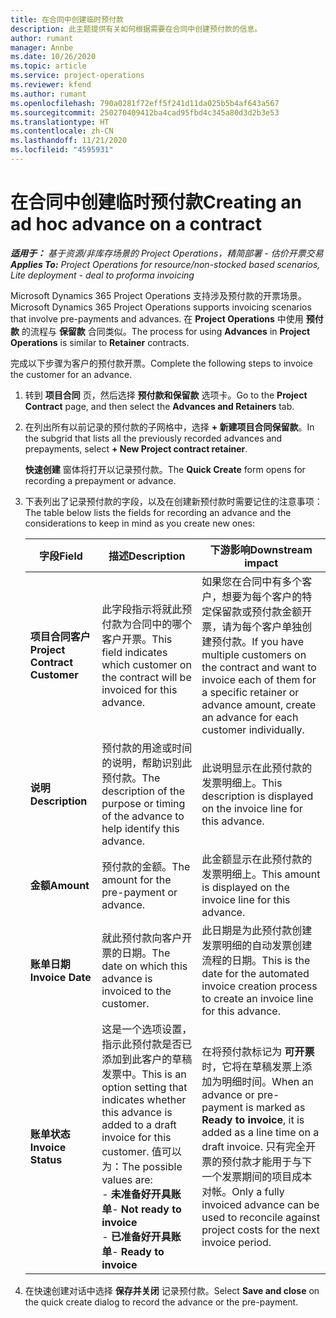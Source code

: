 ```yaml
---
title: 在合同中创建临时预付款
description: 此主题提供有关如何根据需要在合同中创建预付款的信息。
author: rumant
manager: Annbe
ms.date: 10/26/2020
ms.topic: article
ms.service: project-operations
ms.reviewer: kfend
ms.author: rumant
ms.openlocfilehash: 790a0281f72eff5f241d11da025b5b4af643a567
ms.sourcegitcommit: 250270409412ba4cad95fbd4c345a80d3d2b3e53
ms.translationtype: HT
ms.contentlocale: zh-CN
ms.lasthandoff: 11/21/2020
ms.locfileid: "4595931"
---
```

# <a name="creating-an-ad-hoc-advance-on-a-contract"></a><span data-ttu-id="a53a7-103">在合同中创建临时预付款</span><span class="sxs-lookup"><span data-stu-id="a53a7-103">Creating an ad hoc advance on a contract</span></span>

<span data-ttu-id="a53a7-104">_**适用于：** 基于资源/非库存场景的 Project Operations，精简部署 - 估价开票交易_</span><span class="sxs-lookup"><span data-stu-id="a53a7-104">_**Applies To:** Project Operations for resource/non-stocked based scenarios, Lite deployment - deal to proforma invoicing_</span></span>

<span data-ttu-id="a53a7-105">Microsoft Dynamics 365 Project Operations 支持涉及预付款的开票场景。</span><span class="sxs-lookup"><span data-stu-id="a53a7-105">Microsoft Dynamics 365 Project Operations supports invoicing scenarios that involve pre-payments and advances.</span></span> <span data-ttu-id="a53a7-106">在 **Project Operations** 中使用 **预付款** 的流程与 **保留款** 合同类似。</span><span class="sxs-lookup"><span data-stu-id="a53a7-106">The process for using **Advances** in **Project Operations** is similar to **Retainer** contracts.</span></span> 

<span data-ttu-id="a53a7-107">完成以下步骤为客户的预付款开票。</span><span class="sxs-lookup"><span data-stu-id="a53a7-107">Complete the following steps to invoice the customer for an advance.</span></span>

1. <span data-ttu-id="a53a7-108">转到 **项目合同** 页，然后选择 **预付款和保留款** 选项卡。</span><span class="sxs-lookup"><span data-stu-id="a53a7-108">Go to the **Project Contract** page, and then select the **Advances and Retainers** tab.</span></span>
2. <span data-ttu-id="a53a7-109">在列出所有以前记录的预付款的子网格中，选择 **+ 新建项目合同保留款**。</span><span class="sxs-lookup"><span data-stu-id="a53a7-109">In the subgrid that lists all the previously recorded advances and prepayments, select **+ New Project contract retainer**.</span></span> 

    <span data-ttu-id="a53a7-110">**快速创建** 窗体将打开以记录预付款。</span><span class="sxs-lookup"><span data-stu-id="a53a7-110">The **Quick Create** form opens for recording a prepayment or advance.</span></span>
    
3. <span data-ttu-id="a53a7-111">下表列出了记录预付款的字段，以及在创建新预付款时需要记住的注意事项：</span><span class="sxs-lookup"><span data-stu-id="a53a7-111">The table below lists the fields for recording an advance and the considerations to keep in mind as you create new ones:</span></span>

    | <span data-ttu-id="a53a7-112">字段</span><span class="sxs-lookup"><span data-stu-id="a53a7-112">Field</span></span> | <span data-ttu-id="a53a7-113">描述</span><span class="sxs-lookup"><span data-stu-id="a53a7-113">Description</span></span> | <span data-ttu-id="a53a7-114">下游影响</span><span class="sxs-lookup"><span data-stu-id="a53a7-114">Downstream impact</span></span> |
    | --- | --- | --- |
    | <span data-ttu-id="a53a7-115">**项目合同客户**</span><span class="sxs-lookup"><span data-stu-id="a53a7-115">**Project Contract Customer**</span></span> | <span data-ttu-id="a53a7-116">此字段指示将就此预付款为合同中的哪个客户开票。</span><span class="sxs-lookup"><span data-stu-id="a53a7-116">This field indicates which customer on the contract will be invoiced for this advance.</span></span> | <span data-ttu-id="a53a7-117">如果您在合同中有多个客户，想要为每个客户的特定保留款或预付款金额开票，请为每个客户单独创建预付款。</span><span class="sxs-lookup"><span data-stu-id="a53a7-117">If you have multiple customers on the contract and want to invoice each of them for a specific retainer or advance amount, create an advance for each customer individually.</span></span> |
    | <span data-ttu-id="a53a7-118">**说明**</span><span class="sxs-lookup"><span data-stu-id="a53a7-118">**Description**</span></span> | <span data-ttu-id="a53a7-119">预付款的用途或时间的说明，帮助识别此预付款。</span><span class="sxs-lookup"><span data-stu-id="a53a7-119">The description of the purpose or timing of the advance to help identify this advance.</span></span> | <span data-ttu-id="a53a7-120">此说明显示在此预付款的发票明细上。</span><span class="sxs-lookup"><span data-stu-id="a53a7-120">This description is displayed on the invoice line for this advance.</span></span> |
    | <span data-ttu-id="a53a7-121">**金额**</span><span class="sxs-lookup"><span data-stu-id="a53a7-121">**Amount**</span></span> | <span data-ttu-id="a53a7-122">预付款的金额。</span><span class="sxs-lookup"><span data-stu-id="a53a7-122">The amount for the pre-payment or advance.</span></span> | <span data-ttu-id="a53a7-123">此金额显示在此预付款的发票明细上。</span><span class="sxs-lookup"><span data-stu-id="a53a7-123">This amount is displayed on the invoice line for this advance.</span></span> |
    | <span data-ttu-id="a53a7-124">**账单日期**</span><span class="sxs-lookup"><span data-stu-id="a53a7-124">**Invoice Date**</span></span> | <span data-ttu-id="a53a7-125">就此预付款向客户开票的日期。</span><span class="sxs-lookup"><span data-stu-id="a53a7-125">The date on which this advance is invoiced to the customer.</span></span> | <span data-ttu-id="a53a7-126">此日期是为此预付款创建发票明细的自动发票创建流程的日期。</span><span class="sxs-lookup"><span data-stu-id="a53a7-126">This is the date for the automated invoice creation process to create an invoice line for this advance.</span></span> |
    | <span data-ttu-id="a53a7-127">**账单状态**</span><span class="sxs-lookup"><span data-stu-id="a53a7-127">**Invoice Status**</span></span> | <span data-ttu-id="a53a7-128">这是一个选项设置，指示此预付款是否已添加到此客户的草稿发票中。</span><span class="sxs-lookup"><span data-stu-id="a53a7-128">This is an option setting that indicates whether this advance is added to a draft invoice for this customer.</span></span> <span data-ttu-id="a53a7-129">值可以为：</span><span class="sxs-lookup"><span data-stu-id="a53a7-129">The possible values are:</span></span></br><span data-ttu-id="a53a7-130">- **未准备好开具账单**</span><span class="sxs-lookup"><span data-stu-id="a53a7-130">- **Not ready to invoice**</span></span></br><span data-ttu-id="a53a7-131">- **已准备好开具账单**</span><span class="sxs-lookup"><span data-stu-id="a53a7-131">- **Ready to invoice**</span></span> | <span data-ttu-id="a53a7-132">在将预付款标记为 **可开票** 时，它将在草稿发票上添加为明细时间。</span><span class="sxs-lookup"><span data-stu-id="a53a7-132">When an advance or pre-payment is marked as **Ready to invoice**, it is added as a line time on a draft invoice.</span></span> <span data-ttu-id="a53a7-133">只有完全开票的预付款才能用于与下一个发票期间的项目成本对帐。</span><span class="sxs-lookup"><span data-stu-id="a53a7-133">Only a fully invoiced advance can be used to reconcile against project costs for the next invoice period.</span></span> |

4. <span data-ttu-id="a53a7-134">在快速创建对话中选择 **保存并关闭** 记录预付款。</span><span class="sxs-lookup"><span data-stu-id="a53a7-134">Select **Save and close** on the quick create dialog to record the advance or the pre-payment.</span></span>
